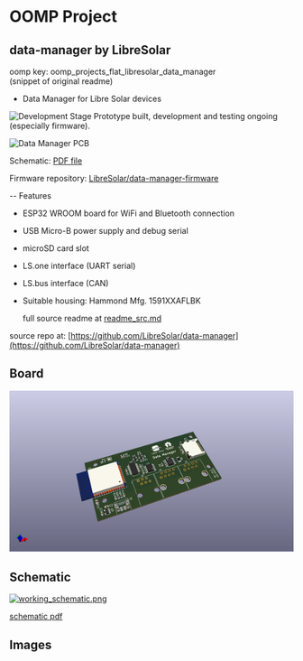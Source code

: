 # OOMP Project  
## data-manager  by LibreSolar  
  
oomp key: oomp_projects_flat_libresolar_data_manager  
(snippet of original readme)  
  
- Data Manager for Libre Solar devices  
  
![Development Stage](https://img.shields.io/badge/development%20stage-beta-orange.svg) Prototype built, development and testing ongoing (especially firmware).  
  
![Data Manager PCB](data-manager.jpg)  
  
Schematic: [PDF file](data-manager.pdf)  
  
Firmware repository: [LibreSolar/data-manager-firmware](https://github.com/LibreSolar/data-manager-firmware)  
  
-- Features  
  
- ESP32 WROOM board for WiFi and Bluetooth connection  
- USB Micro-B power supply and debug serial  
- microSD card slot  
- LS.one interface (UART serial)  
- LS.bus interface (CAN)  
- Suitable housing: Hammond Mfg. 1591XXAFLBK  
  
  full source readme at [readme_src.md](readme_src.md)  
  
source repo at: [https://github.com/LibreSolar/data-manager](https://github.com/LibreSolar/data-manager)  
## Board  
  
[![working_3d.png](working_3d_600.png)](working_3d.png)  
## Schematic  
  
[![working_schematic.png](working_schematic_600.png)](working_schematic.png)  
  
[schematic pdf](working_schematic.pdf)  
## Images  
